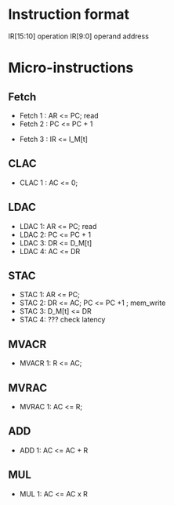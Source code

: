 
# Instruction format
IR[15:10] operation
IR[9:0] operand address

# Micro-instructions

## Fetch
* Fetch 1 : AR <= PC; read
* Fetch 2 : PC <= PC + 1 
<!-- * Fetch 2.5 : add latency-->
* Fetch 3 : IR <= I_M[t]  

## CLAC
* CLAC 1 : AC <= 0;

## LDAC
* LDAC 1: AR <= PC; read
* LDAC 2: PC <= PC + 1
* LDAC 3: DR <= D_M[t]
* LDAC 4: AC <= DR

## STAC
* STAC 1: AR <= PC;
* STAC 2: DR <= AC; PC <= PC +1 ; mem_write 
* STAC 3: D_M[t] <= DR
* STAC 4: ??? check latency

## MVACR
* MVACR 1: R <= AC;

## MVRAC
* MVRAC 1: AC <= R; 

## ADD
* ADD 1: AC <= AC + R

## MUL
* MUL 1: AC <= AC x R

